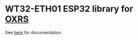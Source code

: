 # WT32-ETH01 ESP32 library for [OXRS](https://oxrs.io)

See [here](https://oxrs.io/docs/libraries/wt32-eth01-esp32-library.html) for documentation.
